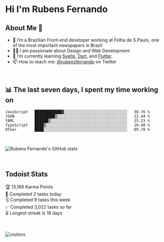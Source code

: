 # Hi I'm Rubens Fernando

## About Me 🚀

- 🌱 I’m a Brazilian Front-end developer working at Folha de S.Paulo, one of the most important newspapers in Brazil
- 👨‍💻 I am passionate about Design and Web Development
- 📖 I’m currently learning [Svelte](https://svelte.dev/), [Dart](https://dart.dev/), and [Flutter](https://flutter.dev/).
- 📫 How to reach me: [@rubensfernando](https://twitter.com/rubensfernando) on Twitter

<br />

## 📊 The last seven days, I spent my time working on

<!--START_SECTION:waka-->
```text
JavaScript   ████████████▓░░░░░░░░░░░░░░░░░░░░░░░░░░░░   30.76 % 
JSON         █████████▒░░░░░░░░░░░░░░░░░░░░░░░░░░░░░░░   22.44 % 
YAML         ██████▒░░░░░░░░░░░░░░░░░░░░░░░░░░░░░░░░░░   15.23 % 
TypeScript   ████▒░░░░░░░░░░░░░░░░░░░░░░░░░░░░░░░░░░░░   10.48 % 
Other        ████░░░░░░░░░░░░░░░░░░░░░░░░░░░░░░░░░░░░░   09.78 % 
```
<!--END_SECTION:waka-->

<br />

![Rubens Fernando's GitHub stats](https://github-readme-stats.vercel.app/api?username=rubensfernando&show_icons=true&hide_border=true)

<br />

## Todoist Stats

<!-- TODO-IST:START -->
🏆  13,168 Karma Points           
🌸  Completed 2 tasks today           
🗓  Completed 9 tasks this week           
✅  Completed 3,022 tasks so far           
⏳  Longest streak is 18 days
<!-- TODO-IST:END -->

<br>

![visitors](https://visitor-badge.laobi.icu/badge?page_id=rubensfernando.rubensfernando)
